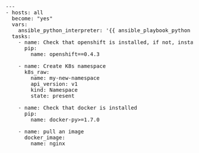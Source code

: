 <pre class="file"
 data-filename="./k8s_playbook.yml"
  data-target="replace">
---
- hosts: all
  become: "yes"
  vars:
    ansible_python_interpreter: '{{ ansible_playbook_python }}'
  tasks:
    - name: Check that openshift is installed, if not, install it
      pip:
        name: openshift==0.4.3

    - name: Create K8s namespace
      k8s_raw:
        name: my-new-namespace
        api_version: v1
        kind: Namespace
        state: present

    - name: Check that docker is installed
      pip:
        name: docker-py>=1.7.0

    - name: pull an image
      docker_image:
        name: nginx
</pre>
